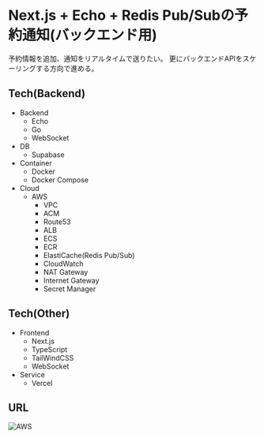 # Next.js + Echo + Redis Pub/Subの予約通知(バックエンド用)

予約情報を追加、通知をリアルタイムで送りたい。 
更にバックエンドAPIをスケーリングする方向で進める。

## Tech(Backend)

- Backend
  - Echo
  - Go
  - WebSocket
- DB
  - Supabase
- Container
  - Docker
  - Docker Compose
- Cloud
  - AWS
    - VPC
    - ACM
    - Route53
    - ALB
    - ECS
    - ECR
    - ElastiCache(Redis Pub/Sub)
    - CloudWatch
    - NAT Gateway
    - Internet Gateway
    - Secret Manager

## Tech(Other)

- Frontend
  - Next.js
  - TypeScript
  - TailWindCSS
  - WebSocket
- Service
  - Vercel

## URL

![AWS](https://ap-northeast-1.console.aws.amazon.com/)